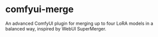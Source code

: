 # comfyui-merge
An advanced ComfyUI plugin for merging up to four LoRA models in a balanced way, inspired by WebUI SuperMerger.
